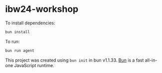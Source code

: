 # ibw24-workshop

To install dependencies:

```bash
bun install
```

To run:

```bash
bun run agent
```

This project was created using `bun init` in bun v1.1.33. [Bun](https://bun.sh) is a fast all-in-one JavaScript runtime.
